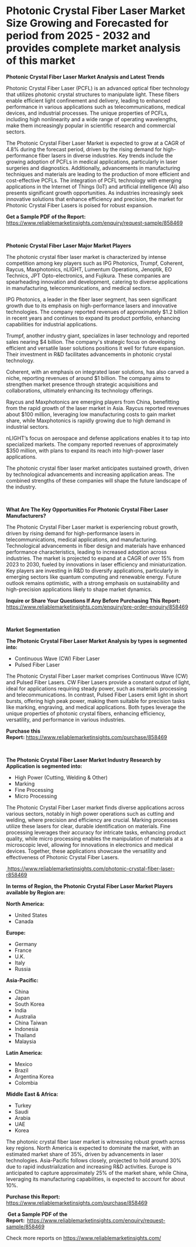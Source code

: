 <p><h1>Photonic Crystal Fiber Laser Market Size Growing and Forecasted for period from 2025 - 2032 and provides complete market analysis of this market</h1></p><p><strong>Photonic Crystal Fiber Laser Market Analysis and Latest Trends</strong></p>
<p><p>Photonic Crystal Fiber Laser (PCFL) is an advanced optical fiber technology that utilizes photonic crystal structures to manipulate light. These fibers enable efficient light confinement and delivery, leading to enhanced performance in various applications such as telecommunications, medical devices, and industrial processes. The unique properties of PCFLs, including high nonlinearity and a wide range of operating wavelengths, make them increasingly popular in scientific research and commercial sectors.</p><p>The Photonic Crystal Fiber Laser Market is expected to grow at a CAGR of 4.8% during the forecast period, driven by the rising demand for high-performance fiber lasers in diverse industries. Key trends include the growing adoption of PCFLs in medical applications, particularly in laser surgeries and diagnostics. Additionally, advancements in manufacturing techniques and materials are leading to the production of more efficient and cost-effective PCFLs. The integration of PCFL technology with emerging applications in the Internet of Things (IoT) and artificial intelligence (AI) also presents significant growth opportunities. As industries increasingly seek innovative solutions that enhance efficiency and precision, the market for Photonic Crystal Fiber Lasers is poised for robust expansion.</p></p>
<p><strong>Get a Sample PDF of the Report:&nbsp;</strong> <a href="https://www.reliablemarketinsights.com/enquiry/request-sample/858469?utm_campaign=3167&utm_medium=2&utm_source=Github&utm_content=ia&utm_term=08042025&utm_id=photonic-crystal-fiber-laser">https://www.reliablemarketinsights.com/enquiry/request-sample/858469</a></p>
<p>&nbsp;</p>
<p><strong>Photonic Crystal Fiber Laser Major Market Players</strong></p>
<p><p>The photonic crystal fiber laser market is characterized by intense competition among key players such as IPG Photonics, Trumpf, Coherent, Raycus, Maxphotonics, nLIGHT, Lumentum Operations, Jenoptik, EO Technics, JPT Opto-electronics, and Fujikura. These companies are spearheading innovation and development, catering to diverse applications in manufacturing, telecommunications, and medical sectors.</p><p>IPG Photonics, a leader in the fiber laser segment, has seen significant growth due to its emphasis on high-performance lasers and innovative technologies. The company reported revenues of approximately $1.2 billion in recent years and continues to expand its product portfolio, enhancing capabilities for industrial applications.</p><p>Trumpf, another industry giant, specializes in laser technology and reported sales nearing $4 billion. The company's strategic focus on developing efficient and versatile laser solutions positions it well for future expansion. Their investment in R&D facilitates advancements in photonic crystal technology.</p><p>Coherent, with an emphasis on integrated laser solutions, has also carved a niche, reporting revenues of around $1 billion. The company aims to strengthen market presence through strategic acquisitions and collaborations, ultimately enhancing its technology offerings.</p><p>Raycus and Maxphotonics are emerging players from China, benefitting from the rapid growth of the laser market in Asia. Raycus reported revenues about $100 million, leveraging low manufacturing costs to gain market share, while Maxphotonics is rapidly growing due to high demand in industrial sectors.</p><p>nLIGHT’s focus on aerospace and defense applications enables it to tap into specialized markets. The company reported revenues of approximately $350 million, with plans to expand its reach into high-power laser applications.</p><p>The photonic crystal fiber laser market anticipates sustained growth, driven by technological advancements and increasing application areas. The combined strengths of these companies will shape the future landscape of the industry.</p></p>
<p>&nbsp;</p>
<p><strong>What Are The Key Opportunities For Photonic Crystal Fiber Laser Manufacturers?</strong></p>
<p><p>The Photonic Crystal Fiber Laser market is experiencing robust growth, driven by rising demand for high-performance lasers in telecommunications, medical applications, and manufacturing. Technological advancements in fiber design and materials have enhanced performance characteristics, leading to increased adoption across industries. The market is projected to expand at a CAGR of over 15% from 2023 to 2030, fueled by innovations in laser efficiency and miniaturization. Key players are investing in R&D to diversify applications, particularly in emerging sectors like quantum computing and renewable energy. Future outlook remains optimistic, with a strong emphasis on sustainability and high-precision applications likely to shape market dynamics.</p></p>
<p><strong>Inquire or Share Your Questions If Any Before Purchasing This Report:</strong> <a href="https://www.reliablemarketinsights.com/enquiry/pre-order-enquiry/858469?utm_campaign=3167&utm_medium=2&utm_source=Github&utm_content=ia&utm_term=08042025&utm_id=photonic-crystal-fiber-laser">https://www.reliablemarketinsights.com/enquiry/pre-order-enquiry/858469</a></p>
<p>&nbsp;</p>
<p><strong>Market Segmentation</strong></p>
<p><strong>The Photonic Crystal Fiber Laser Market Analysis by types is segmented into:</strong></p>
<p><ul><li>Continuous Wave (CW) Fiber Laser</li><li>Pulsed Fiber Laser</li></ul></p>
<p><p>The Photonic Crystal Fiber Laser market comprises Continuous Wave (CW) and Pulsed Fiber Lasers. CW Fiber Lasers provide a constant output of light, ideal for applications requiring steady power, such as materials processing and telecommunications. In contrast, Pulsed Fiber Lasers emit light in short bursts, offering high peak power, making them suitable for precision tasks like marking, engraving, and medical applications. Both types leverage the unique properties of photonic crystal fibers, enhancing efficiency, versatility, and performance in various industries.</p></p>
<p><strong>Purchase this Report:&nbsp;</strong><a href="https://www.reliablemarketinsights.com/purchase/858469?utm_campaign=3167&utm_medium=2&utm_source=Github&utm_content=ia&utm_term=08042025&utm_id=photonic-crystal-fiber-laser">https://www.reliablemarketinsights.com/purchase/858469</a></p>
<p>&nbsp;</p>
<p><strong>The Photonic Crystal Fiber Laser Market Industry Research by Application is segmented into:</strong></p>
<p><ul><li>High Power (Cutting, Welding & Other)</li><li>Marking</li><li>Fine Processing</li><li>Micro Processing</li></ul></p>
<p><p>The Photonic Crystal Fiber Laser market finds diverse applications across various sectors, notably in high power operations such as cutting and welding, where precision and efficiency are crucial. Marking processes utilize these lasers for clear, durable identification on materials. Fine processing leverages their accuracy for intricate tasks, enhancing product quality, while micro processing enables the manipulation of materials at a microscopic level, allowing for innovations in electronics and medical devices. Together, these applications showcase the versatility and effectiveness of Photonic Crystal Fiber Lasers.</p></p>
<p><a href="https://www.reliablemarketinsights.com/photonic-crystal-fiber-laser-r858469?utm_campaign=3167&utm_medium=2&utm_source=Github&utm_content=ia&utm_term=08042025&utm_id=photonic-crystal-fiber-laser">&nbsp;https://www.reliablemarketinsights.com/photonic-crystal-fiber-laser-r858469</a></p>
<p><strong>In terms of Region, the Photonic Crystal Fiber Laser Market Players available by Region are:</strong></p>
<p>
    <p> <strong> North America: </strong>
        <ul>
            <li>United States</li>
            <li>Canada</li>
        </ul>
        </p> 
    <p> <strong> Europe: </strong>
        <ul>
            <li>Germany</li>
            <li>France</li>
            <li>U.K.</li>
            <li>Italy</li>
            <li>Russia</li>
        </ul>
        </p> 
    <p> <strong> Asia-Pacific: </strong>
        <ul>
            <li>China</li>
            <li>Japan</li>
            <li>South Korea</li>
            <li>India</li>
            <li>Australia</li>
            <li>China Taiwan</li>
            <li>Indonesia</li>
            <li>Thailand</li>
            <li>Malaysia</li>
        </ul>
        </p> 
    <p> <strong> Latin America: </strong>
        <ul>
            <li>Mexico</li>
            <li>Brazil</li>
            <li>Argentina Korea</li>
            <li>Colombia</li>
        </ul>
        </p> 
    <p> <strong> Middle East & Africa: </strong>
        <ul>
            <li>Turkey</li>
            <li>Saudi</li>
            <li>Arabia</li>
            <li>UAE</li>
            <li>Korea</li>
        </ul>
    </p>
    </p>
<p><p>The photonic crystal fiber laser market is witnessing robust growth across key regions. North America is expected to dominate the market, with an estimated market share of 35%, driven by advancements in laser technologies. Asia-Pacific follows closely, projected to hold around 30% due to rapid industrialization and increasing R&D activities. Europe is anticipated to capture approximately 25% of the market share, while China, leveraging its manufacturing capabilities, is expected to account for about 10%.</p></p>
<p><strong>Purchase this Report: </strong><a href="https://www.reliablemarketinsights.com/purchase/858469?utm_campaign=3167&utm_medium=2&utm_source=Github&utm_content=ia&utm_term=08042025&utm_id=photonic-crystal-fiber-laser">https://www.reliablemarketinsights.com/purchase/858469</a></p>
<p>&nbsp;<strong>Get a Sample PDF of the Report:&nbsp;&nbsp;</strong><a href="https://www.reliablemarketinsights.com/enquiry/request-sample/858469?utm_campaign=3167&utm_medium=2&utm_source=Github&utm_content=ia&utm_term=08042025&utm_id=photonic-crystal-fiber-laser">https://www.reliablemarketinsights.com/enquiry/request-sample/858469</a></p>
<p><strong></strong></p>
<p>Check more reports on <a href="https://www.reliablemarketinsights.com/?utm_campaign=3167&utm_medium=2&utm_source=Github&utm_content=ia&utm_term=08042025&utm_id=photonic-crystal-fiber-laser">https://www.reliablemarketinsights.com/</a></p>
